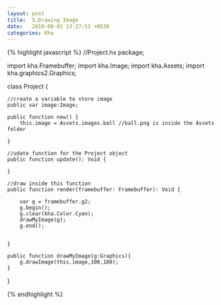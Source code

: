 ```yaml
---
layout: post
title:  5.Drawing Image
date:   2018-08-01 13:27:51 +0530
categories: Kha
---
```






{% highlight javascript %}
//Project.hx
package;

import kha.Framebuffer;
import kha.Image;
import kha.Assets;
import kha.graphics2.Graphics;

class Project {
		
	//create a variable to store image
	public var image:Image;

	public function new() {	
		this.image = Assets.images.ball //ball.png is inside the Assets folder
		
	}

	//udate function for the Project object
	public function update(): Void {
	
	}

	//draw inside this function
	public function render(framebuffer: Framebuffer): Void {
		
		var g = framebuffer.g2;
		g.begin();
		g.clear(kha.Color.Cyan);
		drawMyImage(g);
		g.end();
	
		
	}

	public function drawMyImage(g:Graphics){
		g.drawImage(this.image,100,100);
	}


}


{% endhighlight %}





